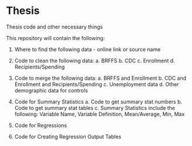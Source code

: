 # Thesis
Thesis code and other necessary things

This repository will contain the following:

1. Where to find the following data - online link or source name

2. Code to clean the following data:
  a. BRFFS
  b. CDC
  c. Enrollment
  d. Recipients/Spending
  
3. Code to merge the following data:
  a. BRFFS and Enrollment
  b. CDC and Enrollment and Recipients/Spending
  c. Unemployment data
  d. Other demographic data for controls
  
 4. Code for Summary Statistics
  a. Code to get summary stat numbers
  b. Code to get summary stat tables
  c. Summary Statistics include the following: Variable Name, Variable Definition, Mean/Average, Min, Max
       
 5. Code for Regressions
 
 6. Code for Creating Regression Output Tables
